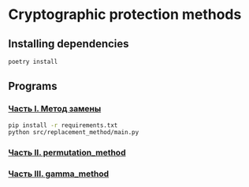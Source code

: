 # Cryptographic protection methods

## Installing dependencies

```bash
poetry install
```

## Programs

### [Часть I. Метод замены](src%2Freplacement_method)

```bash
pip install -r requirements.txt
python src/replacement_method/main.py
```

### [Часть II. permutation_method](src%2Fpermutation_method)

### [Часть III. gamma_method](src%2Fgamma_method)
